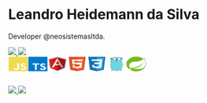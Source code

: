 # Leandro Heidemann da Silva 

Developer @neosistemasltda.

<div>
  <a href="https://github.com/leandroheidemann">
  <img height="180em" src="https://github-readme-stats.vercel.app/api?username=leandroheidemann&theme=radical&include_all_commits=true&count_private=true&show_icons=true" >
  <img height="180em" src="https://github-readme-stats.vercel.app/api/top-langs/?username=leandroheidemann&theme=radical&layout=compact&langs_count=10" >
</div>
  
<div style="display: flex">
  <br>
  <img align="center" alt="JavaScriptLogo" height="30" width="40" src="https://raw.githubusercontent.com/devicons/devicon/master/icons/javascript/javascript-plain.svg">
  <img align="center" alt="TypeScriptLogo" height="30" width="40" src="https://raw.githubusercontent.com/devicons/devicon/master/icons/typescript/typescript-plain.svg">
  <img align="center" alt="AngularLogo" height="30" width="40" src="https://raw.githubusercontent.com/devicons/devicon/master/icons/angularjs/angularjs-original.svg">
  <img align="center" alt="HtmlLogo" height="30" width="40" src="https://raw.githubusercontent.com/devicons/devicon/master/icons/html5/html5-original.svg">
  <img align="center" alt="CssLogo" height="30" width="40" src="https://raw.githubusercontent.com/devicons/devicon/master/icons/css3/css3-original.svg">
  <img align="center" alt="GoLogo" height="30" width="40" src="https://raw.githubusercontent.com/devicons/devicon/master/icons/go/go-original.svg" >
  <img align="center" alt="SpringLogo" height="30" width="40" src="https://raw.githubusercontent.com/devicons/devicon/master/icons/spring/spring-original.svg" >
  
</div>
  
  ##
  
<div>
  <a href="https://instagram.com/leandroheidemann" target="_blank">
    <img src="https://img.shields.io/badge/-Instagram-%23E4405F?style=for-the-badge&logo=instagram&logoColor=white">
  </a>
   <a href="https://www.linkedin.com/in/leandro-heidemann-4913611a8/" target="_blank">
     <img src="https://img.shields.io/badge/-LinkedIn-%230077B5?style=for-the-badge&logo=linkedin&logoColor=white" target="_blank">
  </a>
</div>
